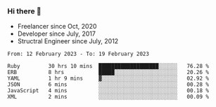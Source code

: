 ### Hi there 👋

- Freelancer since Oct, 2020
- Developer since July, 2017
- Structral Engineer since July, 2012

<!--START_SECTION:waka-->

```text
From: 12 February 2023 - To: 19 February 2023

Ruby         30 hrs 10 mins  ███████████████████░░░░░░   76.28 %
ERB          8 hrs           █████░░░░░░░░░░░░░░░░░░░░   20.26 %
YAML         1 hr 9 mins     ▓░░░░░░░░░░░░░░░░░░░░░░░░   02.92 %
JSON         6 mins          ░░░░░░░░░░░░░░░░░░░░░░░░░   00.28 %
JavaScript   4 mins          ░░░░░░░░░░░░░░░░░░░░░░░░░   00.18 %
XML          2 mins          ░░░░░░░░░░░░░░░░░░░░░░░░░   00.09 %
```

<!--END_SECTION:waka-->

